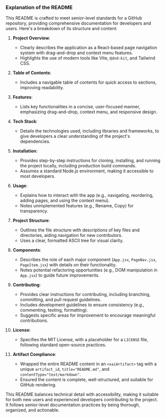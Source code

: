 
### Explanation of the README

This README is crafted to meet senior-level standards for a GitHub repository, providing comprehensive documentation for developers and users. Here's a breakdown of its structure and content:

1. **Project Overview**:
   - Clearly describes the application as a React-based page navigation system with drag-and-drop and context menu features.
   - Highlights the use of modern tools like Vite, `@dnd-kit`, and Tailwind CSS.

2. **Table of Contents**:
   - Includes a navigable table of contents for quick access to sections, improving readability.

3. **Features**:
   - Lists key functionalities in a concise, user-focused manner, emphasizing drag-and-drop, context menu, and responsive design.

4. **Tech Stack**:
   - Details the technologies used, including libraries and frameworks, to give developers a clear understanding of the project's dependencies.

5. **Installation**:
   - Provides step-by-step instructions for cloning, installing, and running the project locally, including production build commands.
   - Assumes a standard Node.js environment, making it accessible to most developers.

6. **Usage**:
   - Explains how to interact with the app (e.g., navigating, reordering, adding pages, and using the context menu).
   - Notes unimplemented features (e.g., Rename, Copy) for transparency.

7. **Project Structure**:
   - Outlines the file structure with descriptions of key files and directories, aiding navigation for new contributors.
   - Uses a clear, formatted ASCII tree for visual clarity.

8. **Components**:
   - Describes the role of each major component (`App.jsx`, `PageNav.jsx`, `PageItem.jsx`) with details on their functionality.
   - Notes potential refactoring opportunities (e.g., DOM manipulation in `App.jsx`) to guide future improvements.

9. **Contributing**:
   - Provides clear instructions for contributing, including branching, committing, and pull request guidelines.
   - Includes development guidelines to ensure consistency (e.g., commenting, testing, formatting).
   - Suggests specific areas for improvement to encourage meaningful contributions.

10. **License**:
    - Specifies the MIT License, with a placeholder for a `LICENSE` file, following standard open-source practices.

11. **Artifact Compliance**:
    - Wrapped the entire README content in an `<xaiArtifact>` tag with a unique `artifact_id`, `title="README.md"`, and `contentType="text/markdown"`.
    - Ensured the content is complete, well-structured, and suitable for GitHub rendering.

This README balances technical detail with accessibility, making it suitable for both new users and experienced developers contributing to the project. It follows senior-level documentation practices by being thorough, organized, and actionable.